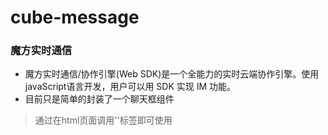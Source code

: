 # cube-message
### 魔方实时通信
* 魔方实时通信/协作引擎(Web SDK)是一个全能力的实时云端协作引擎。使用javaScript语言开发，用户可以用 SDK 实现 IM 功能。
* 目前只是简单的封装了一个聊天框组件
> 通过在html页面调用'<cube-message>'标签即可使用
